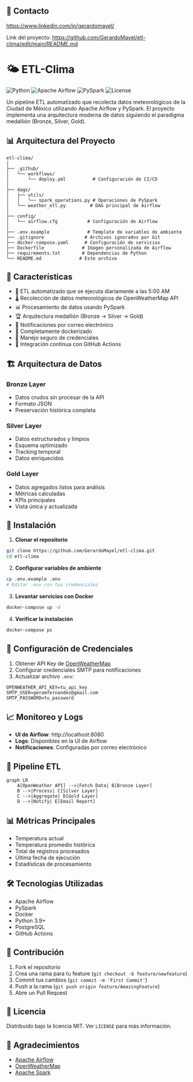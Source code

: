 ## 📧 Contacto

https://www.linkedin.com/in/gerardomayel/

Link del proyecto: https://github.com/GerardoMayel/etl-clima/edit/main/README.md

# 🌤️ ETL-Clima

![Python](https://img.shields.io/badge/python-3.9+-blue.svg)
![Apache Airflow](https://img.shields.io/badge/Apache%20Airflow-2.7.1-green.svg)
![PySpark](https://img.shields.io/badge/PySpark-3.2.0-orange.svg)
![License](https://img.shields.io/badge/license-MIT-blue.svg)

Un pipeline ETL automatizado que recolecta datos meteorológicos de la Ciudad de México utilizando Apache Airflow y PySpark. El proyecto implementa una arquitectura moderna de datos siguiendo el paradigma medallión (Bronze, Silver, Gold).

## 📊 Arquitectura del Proyecto

```
etl-clima/
│
├── .github/
│   └── workflows/
│       └── deploy.yml          # Configuración de CI/CD
│
├── dags/
│   ├── utils/
│   │   └── spark_operations.py # Operaciones de PySpark
│   └── weather_etl.py         # DAG principal de Airflow
│
├── config/
│   └── airflow.cfg           # Configuración de Airflow
│
├── .env.example              # Template de variables de ambiente
├── .gitignore               # Archivos ignorados por Git
├── docker-compose.yaml      # Configuración de servicios
├── Dockerfile              # Imagen personalizada de Airflow
├── requirements.txt        # Dependencias de Python
└── README.md              # Este archivo
```

## 🌟 Características

- 🔄 ETL automatizado que se ejecuta diariamente a las 5:00 AM
- 🌡️ Recolección de datos meteorológicos de OpenWeatherMap API
- 📊 Procesamiento de datos usando PySpark
- 🏆 Arquitectura medallión (Bronze → Silver → Gold)
- 📧 Notificaciones por correo electrónico
- 🐳 Completamente dockerizado
- 🔐 Manejo seguro de credenciales
- 🔄 Integración continua con GitHub Actions

## 🏗️ Arquitectura de Datos

### Bronze Layer
- Datos crudos sin procesar de la API
- Formato JSON
- Preservación histórica completa

### Silver Layer
- Datos estructurados y limpios
- Esquema optimizado
- Tracking temporal
- Datos enriquecidos

### Gold Layer
- Datos agregados listos para análisis
- Métricas calculadas
- KPIs principales
- Vista única y actualizada

## 🚀 Instalación

1. **Clonar el repositorio**
```bash
git clone https://github.com/GerardoMayel/etl-clima.git
cd etl-clima
```

2. **Configurar variables de ambiente**
```bash
cp .env.example .env
# Editar .env con tus credenciales
```

3. **Levantar servicios con Docker**
```bash
docker-compose up -d
```

4. **Verificar la instalación**
```bash
docker-compose ps
```

## 🔑 Configuración de Credenciales

1. Obtener API Key de [OpenWeatherMap](https://openweathermap.org/api)
2. Configurar credenciales SMTP para notificaciones
3. Actualizar archivo `.env`:
```env
OPENWEATHER_API_KEY=tu_api_key
SMTP_USER=geramfernandez@gmail.com
SMTP_PASSWORD=tu_password
```

## 📈 Monitoreo y Logs

- **UI de Airflow**: http://localhost:8080
- **Logs**: Disponibles en la UI de Airflow
- **Notificaciones**: Configuradas por correo electrónico

## 🔄 Pipeline ETL

```mermaid
graph LR
    A[OpenWeather API] -->|Fetch Data| B[Bronze Layer]
    B -->|Process| C[Silver Layer]
    C -->|Aggregate| D[Gold Layer]
    D -->|Notify| E[Email Report]
```

## 📊 Métricas Principales

- Temperatura actual
- Temperatura promedio histórica
- Total de registros procesados
- Última fecha de ejecución
- Estadísticas de procesamiento

## 🛠️ Tecnologías Utilizadas

- Apache Airflow
- PySpark
- Docker
- Python 3.9+
- PostgreSQL
- GitHub Actions

## 📝 Contribución

1. Fork el repositorio
2. Crea una rama para tu feature (`git checkout -b feature/newfeature`)
3. Commit tus cambios (`git commit -m 'First Commit'`)
4. Push a la rama (`git push origin feature/AmazingFeature`)
5. Abre un Pull Request

## 📜 Licencia

Distribuido bajo la licencia MIT. Ver `LICENSE` para más información.


## 🙏 Agradecimientos

- [Apache Airflow](https://airflow.apache.org/)
- [OpenWeatherMap](https://openweathermap.org/)
- [Apache Spark](https://spark.apache.org/)
